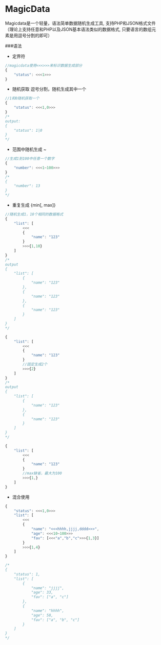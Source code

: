 MagicData
=========

Magicdata是一个轻量，语法简单数据随机生成工具, 支持PHP和JSON格式文件（理论上支持任意和PHP以及JSON基本语法类似的数据格式, 只要语言的数组元素是用逗号分割的即可）

###语法

* 定界符

```js
//magicdata使用<<<>>>来标识数据生成部分
{
    "status": <<<1>>>
}
```

* 随机获取  逗号分割，随机生成其中一个

```js
//1和0随机获取一个
{
    "status": <<<1,0>>>
}
/*
output:
{
    "status": 1|0
}
*/
```

* 范围中随机生成 ~

```js
//生成1到100中任意一个数字
{
    "number": <<<1~100>>>
}
/*
{
    "number": 13
}
*/
```

* 重复生成 {min[, max]}

```js
//随机生成1，10个相同的数据格式
{
    "list": [
        <<<
        {
            "name": "123"
        }
        >>>{1,10}
    ]
}
/*
output
{
    "list": [
        {
            "name": "123"
        },
        {
            "name": "123"
        },
        {
            "name": "123"
        }
    ]
}
*/

{
    "list": [
        <<<
        {
            "name": "123"
        }
        //固定生成2个
        >>>{2}
    ]
}
/*
output
{
    "list": [
        {
            "name": "123"
        },
        {
            "name": "123"
        }
    ]
}
*/

{
    "list": [
        <<<
        {
            "name": "123"
        }
        //max缺省，最大为100
        >>>{1,}
    ]
}
```

* 混合使用

```js
{
    "status": <<<1,0>>>
    "list": [
        <<<
        {
            "name": "<<<hhhh,jjjj,dddd>>>",
            "age": <<<10~100>>>
            "fav": [<<<"a","b","c">>>{1,3}]
        }
        >>>{1,4}
    ]
}

/*
{
    "status": 1,
    "list": [
        {
            "name": "jjjj",
            "age": 33,
            "fav": ["a", "c"]
        },
        {
            "name": "hhhh",
            "age": 58,
            "fav": ["a", "b", "c"]
        }
    ]
}
*/
```

